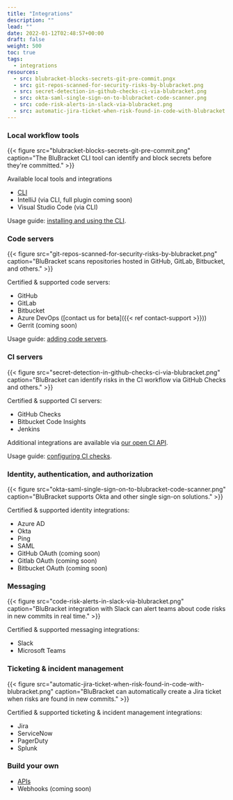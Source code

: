 ```yaml
---
title: "Integrations"
description: ""
lead: ""
date: 2022-01-12T02:48:57+00:00
draft: false
weight: 500
toc: true
tags:
  - integrations
resources:
  - src: blubracket-blocks-secrets-git-pre-commit.pngx
  - src: git-repos-scanned-for-security-risks-by-blubracket.png
  - src: secret-detection-in-github-checks-ci-via-blubracket.png
  - src: okta-saml-single-sign-on-to-blubracket-code-scanner.png
  - src: code-risk-alerts-in-slack-via-blubracket.png
  - src: automatic-jira-ticket-when-risk-found-in-code-with-blubracket.png
---
```


### Local workflow tools

{{< figure src="blubracket-blocks-secrets-git-pre-commit.png" caption="The BluBracket CLI tool can identify and block secrets before they're committed." >}}

Available local tools and integrations

- [CLI](/how-to/cli)
- IntelliJ (via CLI, full plugin coming soon)
- Visual Studio Code (via CLI)

Usage guide: [installing and using the CLI](/how-to/cli/).

### Code servers

{{< figure src="git-repos-scanned-for-security-risks-by-blubracket.png" caption="BluBracket scans repositories hosted in GitHub, GitLab, Bitbucket, and others." >}}

Certified & supported code servers:

- GitHub
- GitLab
- Bitbucket
- Azure DevOps ([contact us for beta]({{< ref contact-support >}}))
- Gerrit (coming soon)

Usage guide: [adding code servers](/how-to/add-code-servers/).

### CI servers

{{< figure src="secret-detection-in-github-checks-ci-via-blubracket.png" caption="BluBracket can identify risks in the CI workflow via GitHub Checks and others." >}}

Certified & supported CI servers:

- GitHub Checks
- Bitbucket Code Insights
- Jenkins

Additional integrations are available via [our open CI API](/api/ci-cd).

Usage guide: [configuring CI checks](/how-to/ci-checks/).

### Identity, authentication, and authorization

{{< figure src="okta-saml-single-sign-on-to-blubracket-code-scanner.png" caption="BluBracket supports Okta and other single sign-on solutions." >}}

Certified & supported identity integrations:

- Azure AD
- Okta
- Ping
- SAML
- GitHub OAuth (coming soon)
- Gitlab OAuth (coming soon)
- Bitbucket OAuth (coming soon)

### Messaging

{{< figure src="code-risk-alerts-in-slack-via-blubracket.png" caption="BluBracket integration with Slack can alert teams about code risks in new commits in real time." >}}

Certified & supported messaging integrations:

- Slack
- Microsoft Teams

### Ticketing & incident management

{{< figure src="automatic-jira-ticket-when-risk-found-in-code-with-blubracket.png" caption="BluBracket can automatically create a Jira ticket when risks are found in new commits." >}}

Certified & supported ticketing & incident management integrations:

- Jira
- ServiceNow
- PagerDuty
- Splunk

### Build your own

- [APIs](/api/)
- Webhooks (coming soon)
